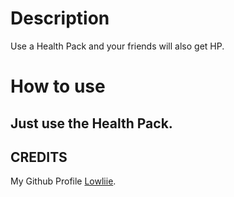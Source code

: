 # Description
Use a Health Pack and your friends will also get HP.

# How to use
## Just use the Health Pack.

## CREDITS
My Github Profile [Lowliie](https://github.com/lolipopkungz).
